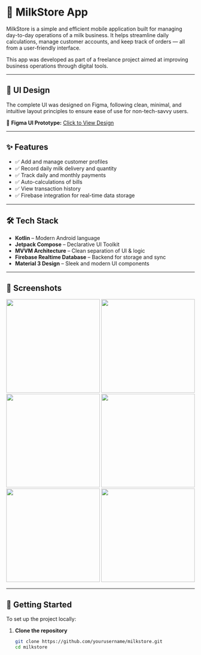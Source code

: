 # 🥛 MilkStore App

MilkStore is a simple and efficient mobile application built for managing day-to-day operations of a milk business. It helps streamline daily calculations, manage customer accounts, and keep track of orders — all from a user-friendly interface.

This app was developed as part of a freelance project aimed at improving business operations through digital tools.

---

## 📱 UI Design

The complete UI was designed on Figma, following clean, minimal, and intuitive layout principles to ensure ease of use for non-tech-savvy users.

🔗 **Figma UI Prototype:** [Click to View Design](https://www.figma.com/proto/oyUreFBcECBycw9vApXtik/MilkStore-design2?node-id=1-152&p=f&t=r1AnyKAM18pB3fHt-1&scaling=min-zoom&content-scaling=fixed&page-id=0%3A1&starting-point-node-id=1%3A152)

---

## ✨ Features

- ✅ Add and manage customer profiles  
- ✅ Record daily milk delivery and quantity  
- ✅ Track daily and monthly payments  
- ✅ Auto-calculations of bills  
- ✅ View transaction history  
- ✅ Firebase integration for real-time data storage

---

## 🛠️ Tech Stack

- **Kotlin** – Modern Android language  
- **Jetpack Compose** – Declarative UI Toolkit  
- **MVVM Architecture** – Clean separation of UI & logic  
- **Firebase Realtime Database** – Backend for storage and sync  
- **Material 3 Design** – Sleek and modern UI components

---

## 📸 Screenshots

<!-- Add your screenshots in the repo and reference like below -->
<p float="left">
  <img src="Screenshots (263).png" width="250" />
  <img src="Screenshots (262).png" width="250" />
  <img src="Screenshots (261).png" width="250" />
  <img src="Screenshots (260).png" width="250" />
  <img src="Screenshots (259).png" width="250" />
  <img src="Screenshots (258).png" width="250" />
</p>

---

## 🚀 Getting Started

To set up the project locally:

1. **Clone the repository**
   ```bash
   git clone https://github.com/yourusername/milkstore.git
   cd milkstore
